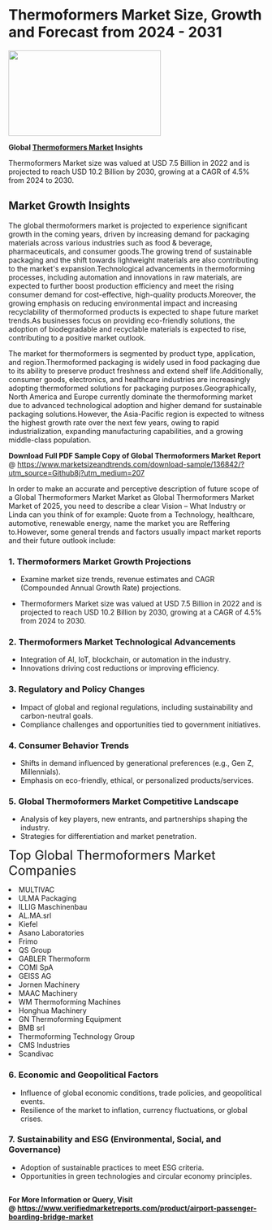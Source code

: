 <H1>Thermoformers Market Size, Growth and Forecast from 2024 - 2031</H1><img class="aligncenter size-medium wp-image-584254" src="https://thirdeyenews.in/wp-content/uploads/2024/09/Global-Market-Research-300x168.jpeg" alt="" width="300" height="168" /><p><strong>Global&nbsp;<a href="https://www.marketsizeandtrends.com/download-sample/136842/?utm_source=Github8j?utm_medium=207">Thermoformers Market</a> Insights</strong></p><p>Thermoformers Market size was valued at USD 7.5 Billion in 2022 and is projected to reach USD 10.2 Billion by 2030, growing at a CAGR of 4.5% from 2024 to 2030.</p><p><h2>Market Growth Insights</h2> <p>The global thermoformers market is projected to experience significant growth in the coming years, driven by increasing demand for packaging materials across various industries such as food & beverage, pharmaceuticals, and consumer goods.The growing trend of sustainable packaging and the shift towards lightweight materials are also contributing to the market's expansion.Technological advancements in thermoforming processes, including automation and innovations in raw materials, are expected to further boost production efficiency and meet the rising consumer demand for cost-effective, high-quality products.Moreover, the growing emphasis on reducing environmental impact and increasing recyclability of thermoformed products is expected to shape future market trends.As businesses focus on providing eco-friendly solutions, the adoption of biodegradable and recyclable materials is expected to rise, contributing to a positive market outlook.</p> <p>The market for thermoformers is segmented by product type, application, and region.Thermoformed packaging is widely used in food packaging due to its ability to preserve product freshness and extend shelf life.Additionally, consumer goods, electronics, and healthcare industries are increasingly adopting thermoformed solutions for packaging purposes.Geographically, North America and Europe currently dominate the thermoforming market due to advanced technological adoption and higher demand for sustainable packaging solutions.However, the Asia-Pacific region is expected to witness the highest growth rate over the next few years, owing to rapid industrialization, expanding manufacturing capabilities, and a growing middle-class population.</p> <p><span class=""><strong>Download Full PDF Sample Copy of Global Thermoformers Market Report</strong> @ <a href="https://www.marketsizeandtrends.com/download-sample/136842/?utm_source=Github8j?utm_medium=207" target="_blank">https://www.marketsizeandtrends.com/download-sample/136842/?utm_source=Github8j?utm_medium=207</a></span></p><p>In order to make an accurate and perceptive description of future scope of a Global&nbsp;Thermoformers Market Market as Global&nbsp;Thermoformers Market Market of 2025, you need to describe a clear Vision &ndash; What Industry or Linda can you think of for example: Quote from a Technology, healthcare, automotive, renewable energy, name the market you are Reffering to.However, some general trends and factors usually impact market reports and their future outlook include:</p><h3>1.&nbsp;<strong>Thermoformers Market Growth Projections</strong></h3><ul><li>Examine market size trends, revenue estimates and CAGR (Compounded Annual Growth Rate) projections.</li><li><p>Thermoformers Market size was valued at USD 7.5 Billion in 2022 and is projected to reach USD 10.2 Billion by 2030, growing at a CAGR of 4.5% from 2024 to 2030.</p></li></ul><h3>2.&nbsp;<strong>Thermoformers Market Technological Advancements</strong></h3><ul><li>Integration of AI, IoT, blockchain, or automation in the industry.</li><li>Innovations driving cost reductions or improving efficiency.</li></ul><h3>3.&nbsp;<strong>Regulatory and Policy Changes</strong></h3><ul><li>Impact of global and regional regulations, including sustainability and carbon-neutral goals.</li><li>Compliance challenges and opportunities tied to government initiatives.</li></ul><h3>4.&nbsp;<strong>Consumer Behavior Trends</strong></h3><ul><li>Shifts in demand influenced by generational preferences (e.g., Gen Z, Millennials).</li><li>Emphasis on eco-friendly, ethical, or personalized products/services.</li></ul><h3>5.&nbsp;<strong>Global Thermoformers Market Competitive Landscape</strong></h3><ul><li>Analysis of key players, new entrants, and partnerships shaping the industry.</li><li>Strategies for differentiation and market penetration.</li></ul><p data-pm-slice="1 1 []"><span style="color: inherit; font-family: inherit; font-size: 25px;">Top Global Thermoformers Market Companies</span></p><div class="" data-test-id=""><p><li>MULTIVAC</li><li> ULMA Packaging</li><li> ILLIG Maschinenbau</li><li> AL.MA.srl</li><li> Kiefel</li><li> Asano Laboratories</li><li> Frimo</li><li> QS Group</li><li> GABLER Thermoform</li><li> COMI SpA</li><li> GEISS AG</li><li> Jornen Machinery</li><li> MAAC Machinery</li><li> WM Thermoforming Machines</li><li> Honghua Machinery</li><li> GN Thermoforming Equipment</li><li> BMB srl</li><li> Thermoforming Technology Group</li><li> CMS Industries</li><li> Scandivac</li></p></div><h3>6.&nbsp;<strong>Economic and Geopolitical Factors</strong></h3><ul><li>Influence of global economic conditions, trade policies, and geopolitical events.</li><li>Resilience of the market to inflation, currency fluctuations, or global crises.</li></ul><h3>7.&nbsp;<strong>Sustainability and ESG (Environmental, Social, and Governance)</strong></h3><ul><li>Adoption of sustainable practices to meet ESG criteria.</li><li>Opportunities in green technologies and circular economy principles.</li></ul><h2><strong style="font-size: 14px;">For More Information or Query, Visit @&nbsp;</strong><a style="background-color: #ffffff; font-size: 14px;" href="https://www.marketsizeandtrends.com/report/thermoformers-market/" target="_blank">https://www.verifiedmarketreports.com/product/airport-passenger-boarding-bridge-market</a></h2>
